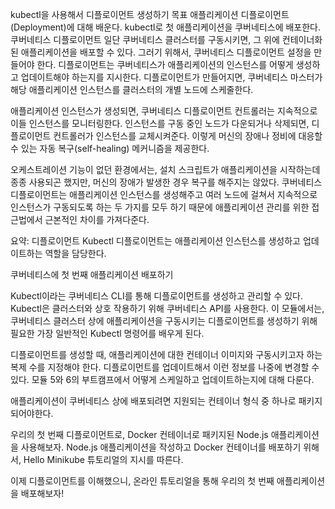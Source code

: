 kubectl을 사용해서 디플로이먼트 생성하기
목표
애플리케이션 디플로이먼트(Deployment)에 대해 배운다.
kubectl로 첫 애플리케이션을 쿠버네티스에 배포한다.
쿠버네티스 디플로이먼트
일단 쿠버네티스 클러스터를 구동시키면, 그 위에 컨테이너화된 애플리케이션을 배포할 수 있다. 그러기 위해서, 쿠버네티스 디플로이먼트 설정을 만들어야 한다. 디플로이먼트는 쿠버네티스가 애플리케이션의 인스턴스를 어떻게 생성하고 업데이트해야 하는지를 지시한다. 디플로이먼트가 만들어지면, 쿠버네티스 마스터가 해당 애플리케이션 인스턴스를 클러스터의 개별 노드에 스케줄한다.

애플리케이션 인스턴스가 생성되면, 쿠버네티스 디플로이먼트 컨트롤러는 지속적으로 이들 인스턴스를 모니터링한다. 인스턴스를 구동 중인 노드가 다운되거나 삭제되면, 디플로이먼트 컨트롤러가 인스턴스를 교체시켜준다. 이렇게 머신의 장애나 정비에 대응할 수 있는 자동 복구(self-healing) 메커니즘을 제공한다.

오케스트레이션 기능이 없던 환경에서는, 설치 스크립트가 애플리케이션을 시작하는데 종종 사용되곤 했지만, 머신의 장애가 발생한 경우 복구를 해주지는 않았다. 쿠버네티스 디플로이먼트는 애플리케이션 인스턴스를 생성해주고 여러 노드에 걸쳐서 지속적으로 인스턴스가 구동되도록 하는 두 가지를 모두 하기 때문에 애플리케이션 관리를 위한 접근법에서 근본적인 차이를 가져다준다.

요약:
디플로이먼트
Kubectl
디플로이먼트는 애플리케이션 인스턴스를 생성하고 업데이트하는 역할을 담당한다.


쿠버네티스에 첫 번째 애플리케이션 배포하기



Kubectl이라는 쿠버네티스 CLI를 통해 디플로이먼트를 생성하고 관리할 수 있다. Kubectl은 클러스터와 상호 작용하기 위해 쿠버네티스 API를 사용한다. 이 모듈에서는, 쿠버네티스 클러스터 상에 애플리케이션을 구동시키는 디플로이먼트를 생성하기 위해 필요한 가장 일반적인 Kubectl 명령어를 배우게 된다.

디플로이먼트를 생성할 때, 애플리케이션에 대한 컨테이너 이미지와 구동시키고자 하는 복제 수를 지정해야 한다. 디플로이먼트를 업데이트해서 이런 정보를 나중에 변경할 수 있다. 모듈 5와 6의 부트캠프에서 어떻게 스케일하고 업데이트하는지에 대해 다룬다.

애플리케이션이 쿠버네티스 상에 배포되려면 지원되는 컨테이너 형식 중 하나로 패키지 되어야한다.

우리의 첫 번째 디플로이먼트로, Docker 컨테이너로 패키지된 Node.js 애플리케이션을 사용해보자. Node.js 애플리케이션을 작성하고 Docker 컨테이너를 배포하기 위해서, Hello Minikube 튜토리얼의 지시를 따른다.

이제 디플로이먼트를 이해했으니, 온라인 튜토리얼을 통해 우리의 첫 번째 애플리케이션을 배포해보자!

